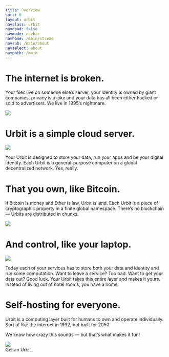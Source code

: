 ```yaml
---
title: Overview
sort: 0
layout: urbit
navclass: urbit
navdpad: false
navmode: navbar
navhome: /main/stream
navsub: /main/about
navselect: about
navpath: /main
---
```



<div class="slide">
    <h1>The internet is broken.</h1>
    <div class="pair">
        <div class="text">
            <p>Your files live on someone else’s server, your identity is owned by giant companies, privacy is a joke and your data has all been either hacked or sold to advertisers.  We live in 1995’s nightmare.</p>
        </div>
        <div class="image right">
            <img src="http://15-swap.s3.amazonaws.com/16-2-29%20Design/ex/about_0.png" />
        </div>
    </div>
</div>

<div class="slide">
    <h1>Urbit is a simple cloud server.</h1>
    <div class="pair">
        <div class="image left">
            <img src="http://15-swap.s3.amazonaws.com/16-2-29%20Design/ex/about_1.png" />
        </div>
        <div class="text">
            <p>Your Urbit is designed to store your data, run your apps and be your digital identity.   Each Urbit is a general-purpose computer on a global decentralized network.  Yes, really.</p>
        </div>
    </div>
</div>

<div class="slide">
    <h1>That you own, like Bitcoin.</h1>
    <div class="pair">
        <div class="text">
            <p>If Bitcoin is money and Ether is law, Urbit is land.  Each Urbit is a piece of cryptographic property in a finite global namespace.  There’s no blockchain — Urbits are distributed in chunks.</p>
        </div>
        <div class="image right">
            <img src="http://15-swap.s3.amazonaws.com/16-2-29%20Design/ex/about_2.png" />
        </div>
    </div>
</div>

<div class="slide">
    <h1>And control, like your laptop.</h1>
    <div class="pair">
        <div class="image left">
            <img src="http://15-swap.s3.amazonaws.com/16-2-29%20Design/ex/about_3.png" />
        </div>
        <div class="text">
            <p>Today each of your services has to store both your data and identity and run some computation.  Want to leave a service?  Too bad.  Want to get your data out?  Good luck.  Your Urbit takes this entire layer and makes it yours.  Instead of living out of hotel rooms, you have a home.</p>
        </div>
    </div>
</div>

<div class="slide">
    <h1>Self-hosting for everyone.</h1>
    <div class="pair">
        <div class="text">
            <p>Urbit is a computing layer built for humans to own and operate individually.  Sort of like the internet in 1992, but built for 2050.</p>
            <p>We know how crazy this sounds — but that’s what makes it fun!</p>
        </div>
        <div class="image right">
            <img src="http://15-swap.s3.amazonaws.com/16-2-29%20Design/ex/about_4.png" />
        </div>
    </div>
</div>

<div class="slide">
    <a class="end">Get an Urbit.</a>
</div>

